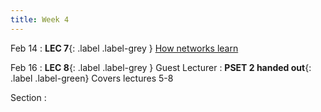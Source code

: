```yaml
---
title: Week 4
---
```


Feb 14
: **LEC 7**{: .label .label-grey } [How networks learn](#)


Feb 16
:  **LEC 8**{: .label .label-grey } Guest Lecturer
:  **PSET 2 handed out**{: .label .label-green} Covers lectures 5-8

Section
: 
